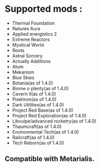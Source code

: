 # Supported mods : 
* Thermal Foundation
* Natures Aura
* Applied energistics 2
* Extreme Reactors
* Mystical World
* Roots
* Astral Sorcery
* Actually Additions
* Atum
* Mekanism
* Blue Skies
* Botania(as of 1.4.0)
* Biome o plenty(as of 1.4.0)
* Cavern II(as of 1.4.0)
* Pixelmon(as of 1.4.0)
* Dark Utilities(as of 1.4.0)
* Project Red Base(as of 1.4.0)
* Project Red Exploration(as of 1.4.0)
* Libvulpe/advanced rocketry(as of 1.4.0)
* Thaumcraft(as of 1.4.0)
* Environmental Tech(as of 1.4.0)
* Railcraft(as of 1.4.0)
* Tech Reborn(as of 1.4.0)
## Compatible with Metarialis.